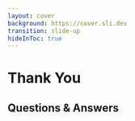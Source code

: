 ```yaml
---
layout: cover
background: https://cover.sli.dev
transition: slide-up
hideInToc: true
---
```


# Thank You

## Questions & Answers

